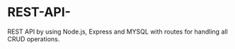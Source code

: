 # REST-API-
REST API by using Node.js, Express and MYSQL with routes for handling all CRUD operations.
